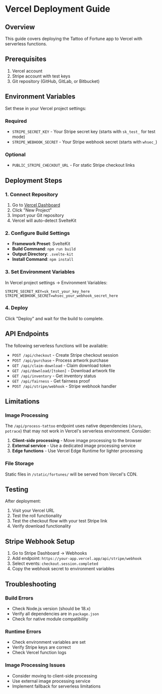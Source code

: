 # Vercel Deployment Guide

## Overview
This guide covers deploying the Tattoo of Fortune app to Vercel with serverless functions.

## Prerequisites
1. Vercel account
2. Stripe account with test keys
3. Git repository (GitHub, GitLab, or Bitbucket)

## Environment Variables

Set these in your Vercel project settings:

### Required
- `STRIPE_SECRET_KEY` - Your Stripe secret key (starts with `sk_test_` for test mode)
- `STRIPE_WEBHOOK_SECRET` - Your Stripe webhook secret (starts with `whsec_`)

### Optional
- `PUBLIC_STRIPE_CHECKOUT_URL` - For static Stripe checkout links

## Deployment Steps

### 1. Connect Repository
1. Go to [Vercel Dashboard](https://vercel.com/dashboard)
2. Click "New Project"
3. Import your Git repository
4. Vercel will auto-detect SvelteKit

### 2. Configure Build Settings
- **Framework Preset**: SvelteKit
- **Build Command**: `npm run build`
- **Output Directory**: `.svelte-kit`
- **Install Command**: `npm install`

### 3. Set Environment Variables
In Vercel project settings → Environment Variables:

```
STRIPE_SECRET_KEY=sk_test_your_key_here
STRIPE_WEBHOOK_SECRET=whsec_your_webhook_secret_here
```

### 4. Deploy
Click "Deploy" and wait for the build to complete.

## API Endpoints

The following serverless functions will be available:

- `POST /api/checkout` - Create Stripe checkout session
- `POST /api/purchase` - Process artwork purchase
- `GET /api/claim-download` - Claim download token
- `GET /api/download/[token]` - Download artwork file
- `GET /api/inventory` - Get inventory status
- `GET /api/fairness` - Get fairness proof
- `POST /api/stripe/webhook` - Stripe webhook handler

## Limitations

### Image Processing
The `/api/process-tattoo` endpoint uses native dependencies (`sharp`, `potrace`) that may not work in Vercel's serverless environment. Consider:

1. **Client-side processing** - Move image processing to the browser
2. **External service** - Use a dedicated image processing service
3. **Edge functions** - Use Vercel Edge Runtime for lighter processing

### File Storage
Static files in `/static/fortunes/` will be served from Vercel's CDN.

## Testing

After deployment:

1. Visit your Vercel URL
2. Test the roll functionality
3. Test the checkout flow with your test Stripe link
4. Verify download functionality

## Stripe Webhook Setup

1. Go to Stripe Dashboard → Webhooks
2. Add endpoint: `https://your-app.vercel.app/api/stripe/webhook`
3. Select events: `checkout.session.completed`
4. Copy the webhook secret to environment variables

## Troubleshooting

### Build Errors
- Check Node.js version (should be 18.x)
- Verify all dependencies are in `package.json`
- Check for native module compatibility

### Runtime Errors
- Check environment variables are set
- Verify Stripe keys are correct
- Check Vercel function logs

### Image Processing Issues
- Consider moving to client-side processing
- Use external image processing service
- Implement fallback for serverless limitations
